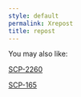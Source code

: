 ```yaml
---
style: default
permalink: Xrepost
title: repost
---
```

You may also like:

[SCP-2260](http://scp-wiki.net/scp-2260)

[SCP-165](http://scp-wiki.net/scp-165)
